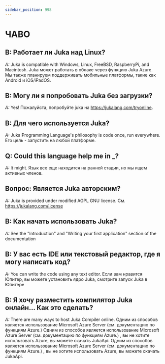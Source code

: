```yaml
---
sidebar_position: 998
---
```


# ЧАВО

## В: Работает ли Juka над Linux?

_A:_ Juka is compatible with Windows, Linux, FreeBSD, RaspberryPi, and Macintosh. Juka может работать в облаке через функцию Juka Azure. Мы также планируем поддерживать мобильные платформы, такие как Android и iOS/iPadOS.

## В: Могу ли я попробовать Juka без загрузки?

_A:_ Yes! Пожалуйста, попробуйте juka на https://jukalang.com/tryonline.

## В: Для чего используется Juka?

_A:_ Juka Programming Language's philosophy is code once, run everywhere. Его цель - запустить на любой платформе.

## Q: Could this language help me in \_?

_A:_ It might. Язык все еще находится на ранней стадии, но мы ищем активных членов.

## Вопрос: Является Juka авторским?

_A:_ Juka is provided under modified AGPL GNU license. См. https://jukalang.com/license

## В: Как начать использовать Juka?

_A:_ See the "Introduction" and "Writing your first application" section of the documentation

## В: У вас есть IDE или текстовый редактор, где я могу написать код?

_A:_ You can write the code using any text editor. Если вам нравится Юпитер, вы можете установить ядро Juka, смотрите запуск Juka в Юпитере

## В: Я хочу разместить компилятор Juka онлайн... Как это сделать?

_A:_ There are many ways to host Juka Compiler online. Одним из способов является использование Microsoft Azure Server (см. документацию по функциям Azure.) Одним из способов является использование Microsoft Azure Server (см. документацию по функциям Azure.) , вы не хотите использовать Azure, вы можете скачать JukaApi. Одним из способов является использование Microsoft Azure Server (см. документацию по функциям Azure.) , вы не хотите использовать Azure, вы можете скачать JukaApi.
